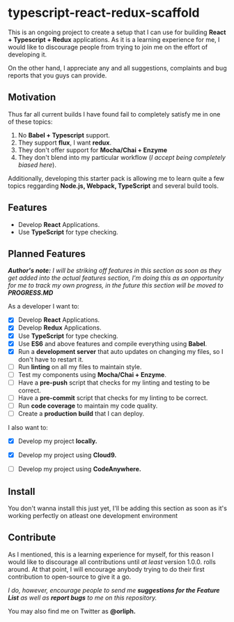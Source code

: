# typescript-react-redux-scaffold
This is an ongoing project to create a setup that I can use for building **React + Typescript + Redux** applications. 
As it is a learning experience for me, I would like to discourage people from trying to join me on the effort of developing it.

On the other hand, I appreciate any and all suggestions, complaints and bug reports that you guys can provide.

## Motivation
Thus far all current builds I have found fail to completely satisfy me in one of these topics:

1. No **Babel + Typescript** support.
2. They support **flux**, I want **redux**.
3. They don't offer support for **Mocha/Chai + Enzyme**
4. They don't blend into my particular workflow (*I accept being completely biased here*).

Additionally, developing this starter pack is allowing me to learn quite a few topics reggarding **Node.js, Webpack, TypeScript** and
several build tools.

## Features

* Develop **React** Applications.
* Use **TypeScript** for type checking.

## Planned Features
***Author's note:*** *I will be striking off features in this section as soon as they get added into the actual features section,
I'm doing this as an opportunity for me to track my own progress, in the future this section will be moved to **PROGRESS.MD***

As a developer I want to:

- [x] Develop **React** Applications.
- [x] Develop **Redux** Applications.
- [x] Use **TypeScript** for type checking.
- [x] Use **ES6** and above features and compile everything using **Babel**.
- [x] Run a **development server** that auto updates on changing my files, so I don't have to restart it.
- [ ] Run **linting** on all my files to maintain style.
- [ ] Test my components using **Mocha/Chai + Enzyme**.
- [ ] Have a **pre-push** script that checks for my linting and testing to be correct.
- [ ] Have a **pre-commit** script that checks for my linting to be correct.
- [ ] Run **code coverage** to maintain my code quality.
- [ ] Create a **production build** that I can deploy.

I also want to:

- [x] Develop my project **locally.**
- [x] Develop my project using **Cloud9.**
- [ ] Develop my project using **CodeAnywhere.**



## Install
You don't wanna install this just yet, I'll be adding this section as soon as it's working perfectly on atleast one development environment

## Contribute
As I mentioned, this is a learning experience for myself, for this reason I would like to discourage all contributions until *at least*
version 1.0.0. rolls around. At that point, I will encourage anybody trying to do their first contribution to open-source to give it a go.

*I do, however, encourage people to send me **suggestions for the Feature List** as well as **report bugs** to me on this repository.*

You may also find me on Twitter as **@orliph.**
